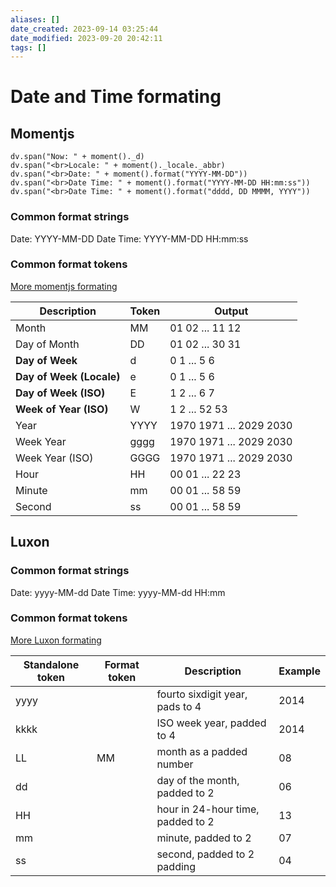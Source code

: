 ```yaml
---
aliases: []
date_created: 2023-09-14 03:25:44
date_modified: 2023-09-20 20:42:11
tags: []
---
```


# Date and Time formating

## Momentjs

```dataviewjs
dv.span("Now: " + moment()._d)
dv.span("<br>Locale: " + moment()._locale._abbr)
dv.span("<br>Date: " + moment().format("YYYY-MM-DD"))
dv.span("<br>Date Time: " + moment().format("YYYY-MM-DD HH:mm:ss"))
dv.span("<br>Date Time: " + moment().format("dddd, DD MMMM, YYYY"))
```

### Common format strings

Date: YYYY-MM-DD
Date Time: YYYY-MM-DD HH:mm:ss

### Common format tokens

[More momentjs formating](https://momentjscom.readthedocs.io/en/latest/moment/04-displaying/01-format/)

| Description              | Token | Output                  |
| ------------------------ | ----- | ----------------------- |
| Month                    | MM    | 01 02 ... 11 12         |
| Day of Month             | DD    | 01 02 ... 30 31         |
| **Day of Week**          | d     | 0 1 ... 5 6             |
| **Day of Week (Locale)** | e     | 0 1 ... 5 6             |
| **Day of Week (ISO)**    | E     | 1 2 ... 6 7             |
| **Week of Year (ISO)**   | W     | 1 2 ... 52 53           |
| Year                     | YYYY  | 1970 1971 ... 2029 2030 |
| Week Year                | gggg  | 1970 1971 ... 2029 2030 |
| Week Year (ISO)          | GGGG  | 1970 1971 ... 2029 2030 |
| Hour                     | HH    | 00 01 ... 22 23         |
| Minute                   | mm    | 00 01 ... 58 59         |
| Second                   | ss    | 00 01 ... 58 59         |

## Luxon

### Common format strings

Date: yyyy-MM-dd
Date Time: yyyy-MM-dd HH:mm

### Common format tokens

[More Luxon formating](https://moment.github.io/luxon/#/formatting)

| Standalone token | Format token | Description                         | Example |
| ---------------- | ------------ | ----------------------------------- | ------- |
| yyyy             |              | fourto sixdigit year, pads to 4 | 2014    |
| kkkk             |              | ISO week year, padded to 4          | 2014    |
| LL               | MM           | month as a padded number            | 08      |
| dd               |              | day of the month, padded to 2       | 06      |
| HH               |              | hour in 24-hour time, padded to 2   | 13      |
| mm               |              | minute, padded to 2                 | 07      |
| ss               |              | second, padded to 2 padding         | 04      |
